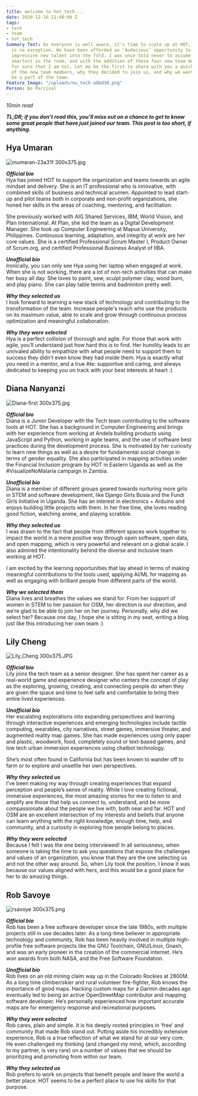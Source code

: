 ```yaml
---
title: welcome to hot_tech...
date: 2020-12-16 11:40:00 Z
tags:
- tech
- team
- hot_tech
Summary Text: As everyone is well aware, it's time to scale up at HOT, and hot_tech
  is no exception. We have been afforded an ‘Audacious’ opportunity to welcome some
  impressive new talent into the fold. I was once told never to assume you're the
  smartest in the room, and with the addition of these four new team members, I know
  for sure that I am not. Let me be the first to share with you a quick intro to each
  of the new team members, why they decided to join us, and why we wanted them to
  be a part of the team.
Feature Image: "/uploads/nu_tech-a8bd3d.png"
Person: Bo Percival
---
```


*10min read*

***TL;DR; if you don’t read this, you’ll miss out on a chance to get to know some great people that have just joined our team. This post is too short, if anything.***

## Hya Umaran
![mumaran-23a31f 300x375.jpg](/uploads/mumaran-23a31f%20300x375.jpg)

***Official bio***\
Hya has joined HOT to support the organization and teams towards an agile mindset and delivery. She is an IT professional who is innovative, with combined skills of business and technical acumen. Appointed to lead start-up and pilot teams both in corporate and non-profit organizations, she honed her skills in the areas of coaching, mentoring, and facilitation.

She previously worked with AIG Shared Services, IBM, World Vision, and Plan International. At Plan, she led the team as a Digital Development Manager. She took up Computer Engineering at Mapua University, Philippines. Continuous learning, adaptation, and integrity at work are her core values. She is a certified Professional Scrum Master I, Product Owner of Scrum.org, and certified Professional Business Analyst of IIBA.

***Unofficial bio***\
Ironically, you can only see Hya using her laptop when engaged at work. When she is not working, there are a lot of non-tech activities that can make her busy all day. She loves to paint, sew, sculpt polymer clay, wood burn, and play piano. She can play table tennis and badminton pretty well.

***Why they selected us***\
I look forward to learning a new stack of technology and contributing to the transformation of the team. Increase people's reach who use the products on its maximum value, able to scale and grow through continuous process optimization and meaningful collaboration.

***Why they were selected***\
Hya is a perfect collision of thorough and agile. For those that work with agile, you’ll understand just how hard this is to find. Her humility leads to an unrivaled ability to empathize with what people need to support them to success they didn’t even know they had inside them. Hya is exactly what you need in a mentor, and a true Ate: supportive and caring, and always dedicated to keeping you on track with your best interests at heart :)

## Diana Nanyanzi
![Diana-first 300x375.jpg](/uploads/Diana-first%20300x375.jpg)

***Official bio***\
Diana is a Junior Developer with the Tech team contributing to the software tools at HOT. She has a background in Computer Engineering and brings with her experience from working at Andela building products using JavaScript and Python, working in agile teams, and the use of software best practices during the development process. She is motivated by her curiosity to learn new things as well as a desire for fundamental social change in terms of gender equality. She also participated in mapping activities under the Financial Inclusion program by HOT in Eastern Uganda as well as the #VisualizeNoMalaria campaign in Zambia.

***Unofficial bio***\
Diana is a member of different groups geared towards nurturing more girls in STEM and software development, like Django Girls Busia and the Fundi Girls Initiative in Uganda. She has an interest in electronics \+ Arduino and enjoys building little projects with them. In her free time, she loves reading good fiction, watching anime, and playing scrabble.

***Why they selected us***\
I was drawn to the fact that people from different spaces work together to impact the world in a more positive way through open software, open data, and open mapping, which is very powerful and relevant on a global scale. I also admired the intentionality behind the diverse and inclusive team working at HOT.

I am excited by the learning opportunities that lay ahead in terms of making meaningful contributions to the tools used, applying AI/ML for mapping as well as engaging with brilliant people from different parts of the world.

***Why we selected them***\
Diana lives and breathes the values we stand for. From her support of women in STEM to her passion for OSM, her direction is our direction, and we’re glad to be able to join her on her journey. Personally, why did we select her? Because one day, I hope she is sitting in my seat, writing a blog just like this introducing her own team :)

## Lily Cheng
![Lily_Cheng 300x375.JPG](/uploads/Lily_Cheng%20300x375.JPG)

***Official bio***\
Lily joins the tech team as a senior designer. She has spent her career as a real-world game and experience designer who centers the concept of play as the exploring, growing, creating, and connecting people do when they are given the space and time to feel safe and comfortable to bring their entire lived experiences.

***Unofficial bio***\
Her escalating explorations into expanding perspectives and learning through interactive experiences and emerging technologies include tactile computing, wearables, city narratives, street games, immersive theater, and augmented reality map games. She has made experiences using only paper and plastic, woodwork, food, completely sound or text-based games, and low tech urban immersion experiences using chatbot technology.

She’s most often found in California but has been known to wander off to farm or to explore and unsettle her own perspectives.

***Why they selected us***\
I’ve been making my way through creating experiences that expand perception and people’s sense of reality. While I love creating fictional, immersive experiences, the most amazing stories for me to listen to and amplify are those that help us connect to, understand, and be more compassionate about the people we live with, both near and far. HOT and OSM are an excellent intersection of my interests and beliefs that anyone can learn anything with the right knowledge, enough time, help, and community, and a curiosity in exploring how people belong to places.

***Why they were selected***\
Because I felt I was the one being interviewed! In all seriousness, when someone is taking the time to ask you questions that expose the challenges and values of an organization, you know that they are the one selecting us and not the other way around. So, when Lily took the position, I know it was because our values aligned with hers, and this would be a good place for her to do amazing things.

## Rob Savoye
![rsavoye 300x375.png](/uploads/rsavoye%20300x375.png)

***Official bio***\
Rob has been a free software developer since the late 1980s, with multiple projects still in use decades later. As a long-time believer in appropriate technology and community, Rob has been heavily involved in multiple high-profile free software projects like the GNU Toolchain, GNU/Linux, Gnash, and was an early pioneer in the creation of the commercial internet. He’s won awards from both NASA, and the Free Software Foundation.

***Unofficial bio***\
Rob lives on an old mining claim way up in the Colorado Rockies at 2800M. As a long time climber/skier and rural volunteer fire-fighter, Rob knows the importance of good maps. Hacking custom maps for a Garmin decades ago eventually led to being an active OpenStreetMap contributor and mapping software developer. He’s personally experienced how important accurate maps are for emergency response and recreational purposes.

***Why they were selected***\
Rob cares, plain and simple. It is his deeply rooted principles in ‘free’ and community that made Rob stand out. Putting aside his incredibly extensive experience, Rob is a true reflection of what we stand for at our very core. He even challenged my thinking (and changed my mind, which, according to my partner, is very rare) on a number of values that we should be prioritizing and promoting from within our team.

***Why they selected us***\
Rob prefers to work on projects that benefit people and leave the world a better place. HOT seems to be a perfect place to use his skills for that purpose.